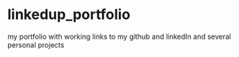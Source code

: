 # linkedup_portfolio
my portfolio with working links to my github and linkedIn and several personal projects
